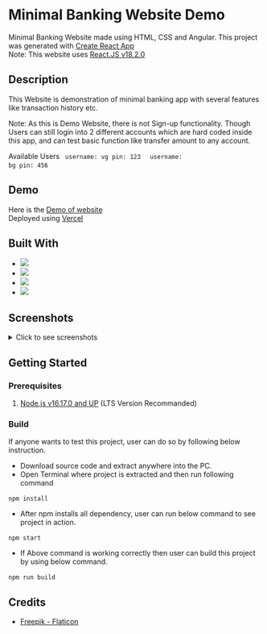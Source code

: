 # Minimal Banking Website Demo

Minimal Banking Website made using HTML, CSS and Angular. This project was generated with [Create React App](https://github.com/facebook/create-react-app)
<br>
Note: This website uses [React.JS v18.2.0](https://github.com/facebook/react/blob/main/CHANGELOG.md#1820-june-14-2022)

## Description

This Website is demonstration of minimal banking app with several features like transaction history etc.
<br>

Note: As this is Demo Website, there is not Sign-up functionality. Though Users can still login into 2 different accounts which are hard coded inside this app, and can test basic function like transfer amount to any account.
<br>

Available Users
<code> username: vg pin: 123 </code>
<code> username: bg pin: 456 </code>
<br>

## Demo

Here is the [Demo of website](https://portfolio-kakkarot9712.vercel.app/)
<br>
Deployed using [Vercel](https://vercel.com/)

## Built With

- <img src="https://img.shields.io/badge/React-20232A?style=for-the-badge&logo=react&logoColor=61DAFB" />
- <img src="https://img.shields.io/badge/JavaScript-F7DF1E?style=for-the-badge&logo=javascript&logoColor=black" />
- <img src="https://img.shields.io/badge/HTML5%20-%23e34f26.svg?&style=for-the-badge&logo=html5&logoColor=white" />
- <img src="https://img.shields.io/badge/CSS3-1572B6?&style=for-the-badge&logo=css3&logoColor=white" />

## Screenshots

<details>
  <summary>Click to see screenshots</summary>
  <img src='/public/screenshots/home.png'></img>
  <img src='/public/screenshots/user.png'></img>
</details>

## Getting Started

### Prerequisites

1. [Node.js v16.17.0 and UP](https://nodejs.org/en/) (LTS Version Recommanded)

### Build

If anyone wants to test this project, user can do so by following below instruction.

- Download source code and extract anywhere into the PC.
- Open Terminal where project is extracted and then run following command

```
npm install
```

- After npm installs all dependency, user can run below command to see project in action.

```
npm start
```

- If Above command is working correctly then user can build this project by using below command.

```
npm run build
```

## Credits

- [Freepik - Flaticon](https://www.flaticon.com/free-icons/bank)
